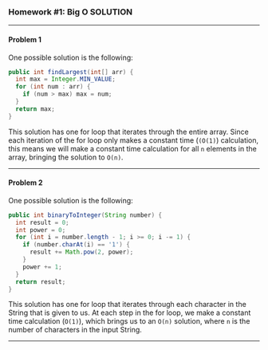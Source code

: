 ### Homework #1: Big O SOLUTION
___
#### Problem 1

One possible solution is the following:

```java
public int findLargest(int[] arr) {
  int max = Integer.MIN_VALUE;
  for (int num : arr) {
    if (num > max) max = num;
  }
  return max;
}
```

This solution has one for loop that iterates through the entire array. Since each iteration of the for loop only makes a constant time (`(O(1)`) calculation, this means we will make a constant time calculation for all `n` elements in the array, bringing the solution to `O(n)`.

___
#### Problem 2

One possible solution is the following:

```java
public int binaryToInteger(String number) {
  int result = 0;
  int power = 0;
  for (int i = number.length - 1; i >= 0; i -= 1) {
    if (number.charAt(i) == '1') {
      result += Math.pow(2, power);
    }
    power += 1;
  }
  return result;
}
```

This solution has one for loop that iterates through each character in the String that is given to us. At each step in the for loop, we make a constant time calculation (`O(1)`), which brings us to an `O(n)` solution, where `n` is the number of characters in the input String.

___